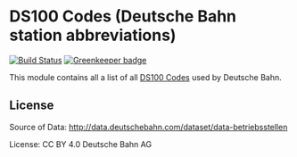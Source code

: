 # DS100 Codes (Deutsche Bahn station abbreviations)

[![Build Status](https://travis-ci.com/fourplusone/ds100.svg?branch=master)](https://travis-ci.com/fourplusone/ds100) [![Greenkeeper badge](https://badges.greenkeeper.io/fourplusone/ds100.svg)](https://greenkeeper.io/)

This module contains all a list of all [DS100 Codes](https://de.wikipedia.org/wiki/Betriebsstellenverzeichnis) used by Deutsche Bahn.

## License

Source of Data: http://data.deutschebahn.com/dataset/data-betriebsstellen

License: CC BY 4.0 Deutsche Bahn AG